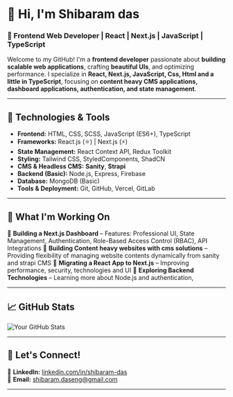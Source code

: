 # 👋 Hi, I'm Shibaram das
### 🚀 Frontend Web Developer | React | Next.js | JavaScript | TypeScript   

Welcome to my GitHub! I'm a **frontend developer** passionate about **building scalable web applications**, crafting **beautiful UIs**, and optimizing performance. I specialize in **React, Next.js, JavaScript, Css, Html and a little in TypeScript**, focusing on **content heavy CMS applications, dashboard applications, authentication, and state management**.

---

## 🔧 Technologies & Tools  
- **Frontend:** HTML, CSS, SCSS, JavaScript (ES6+), TypeScript  
- **Frameworks:** React.js (⚛) | Next.js (⚡)  
- **State Management:** React Context API, Redux Toolkit
- **Styling:** Tailwind CSS, StyledComponents, ShadCN
- **CMS & Headless CMS:** **Sanity**, **Strapi**  
- **Backend (Basic):** Node.js, Express, Firebase  
- **Database:** MongoDB (Basic)  
- **Tools & Deployment:** Git, GitHub, Vercel, GitLab

---

## 📌 What I'm Working On  
🔹 **Building a Next.js Dashboard** – Features: Professional UI, State Management, Authentication, Role-Based Access Control (RBAC), API Integrations 
🔹 **Building Content heavy websites with cms solutions** – Providing flexibility of managing website contents dynamically from sanity and strapi CMS
🔹 **Migrating a React App to Next.js** – Improving performance, security, technologies and UI 
🔹 **Exploring Backend Technologies** – Learning more about Node.js and authentication,   

---

## 📈 GitHub Stats  
![Your GitHub Stats](https://github-readme-stats.vercel.app/api?username=shibaramdas-git&show_icons=true&theme=radical)  

---

## 💬 Let's Connect!  
🔗 **LinkedIn:** [linkedin.com/in/shibaram-das](#)  
🔗 **Email:** [shibaram.daseng@gmail.com](#)

---

